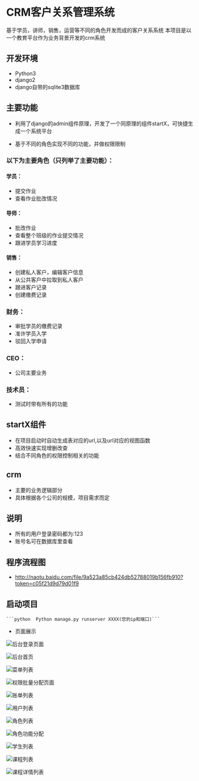 # CRM客户关系管理系统

基于学员，讲师，销售，运营等不同的角色开发而成的客户关系系统
本项目是以一个教育平台作为业务背景开发的crm系统


## 开发环境

* Python3
* django2
* django自带的sqlite3数据库


## 主要功能

* 利用了django的admin组件原理，开发了一个同原理的组件startX，可快捷生成一个系统平台

* 基于不同的角色实现不同的功能，并做权限限制


###  以下为主要角色（只列举了主要功能）：
####  学员：
* 提交作业
* 查看作业批改情况

#### 导师：
* 批改作业
* 查看整个班级的作业提交情况
* 跟进学员学习进度

#### 销售：
* 创建私人客户，编辑客户信息
* 从公共客户中拉取到私人客户
* 跟进客户记录
* 创建缴费记录

### 财务：

* 审批学员的缴费记录
* 准许学员入学
* 驳回入学申请

### CEO：

* 公司主要业务
	 
### 技术员：

* 测试时带有所有的功能

## startX组件

* 在项目启动时自动生成表对应的url,以及url对应的视图函数
* 高效快速实现增删改查
* 结合不同角色的权限控制相关的功能

## crm

* 主要的业务逻辑部分
* 具体根据各个公司的规模，项目需求而定

## 说明

* 所有的用户登录密码都为:123
* 账号名可在数据库里查看

## 程序流程图

* http://naotu.baidu.com/file/9a523a85cb424db52788019b156fb910?token=c05f21d9d79d01f9




## 启动项目
	```python  Python manage.py runserver XXXX(您的ip和端口)```
	
* 页面展示
	
![后台登录页面](https://raw.githubusercontent.com/yang-va/pictures/master/19.png)

![后台首页](https://raw.githubusercontent.com/yang-va/pictures/master/20.png)

![菜单列表](https://raw.githubusercontent.com/yang-va/pictures/master/21.png)

![权限批量分配页面](https://raw.githubusercontent.com/yang-va/pictures/master/22.png)

![账单列表](https://raw.githubusercontent.com/yang-va/pictures/master/23.png)

![用户列表](https://raw.githubusercontent.com/yang-va/pictures/master/25.png)

![角色列表](https://raw.githubusercontent.com/yang-va/pictures/master/27.png)

![角色功能分配](https://raw.githubusercontent.com/yang-va/pictures/master/28.png)

![学生列表](https://raw.githubusercontent.com/yang-va/pictures/master/29.png)

![课程列表](https://raw.githubusercontent.com/yang-va/pictures/master/30.png)

![课程详情列表](https://raw.githubusercontent.com/yang-va/pictures/master/31.png)






